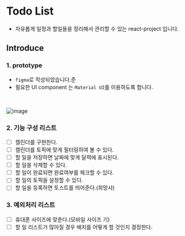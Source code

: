 # Todo List
- 자유롭게 일정과 할일들을 정리해서 관리할 수 있는 react-project 입니다.

## Introduce
### 1. prototype
- `figma`로 작성되었습니다.준
- 필요한 UI component 는 `Material UI`를 이용하도록 합니다.
<br>
  
![image](https://user-images.githubusercontent.com/49235528/113503958-0f452e80-9570-11eb-8f7b-5f5c57316345.png)

### 2. 기능 구성 리스트 
- [ ] 캘린더를 구현한다.
- [ ] 캘린더를 토픽에 맞게 필터링하여 볼 수 있다.  
- [ ] 할 일을 저장하면 날짜에 맞게 달력에 표시된다.
- [ ] 할 일을 삭제할 수 있다.
- [ ] 할 일이 완료되면 완료여부를 체크할 수 있다.
- [ ] 할 일의 토픽을 설정할 수 있다.
- [ ] 할 일을 등록하면 토스트를 띄어준다.(희망사)

### 3. 예외처리 리스트 
- [ ] 휴대폰 사이즈에 맞춘다.(모바일 사이즈 기)
- [ ] 할 일 리스트가 많아질 경우 배치를 어떻게 할 것인지 결정한다.